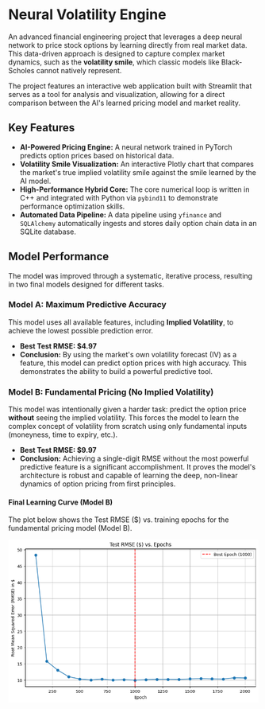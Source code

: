 # Neural Volatility Engine

An advanced financial engineering project that leverages a deep neural network to price stock options by learning directly from real market data. This data-driven approach is designed to capture complex market dynamics, such as the **volatility smile**, which classic models like Black-Scholes cannot natively represent.

The project features an interactive web application built with Streamlit that serves as a tool for analysis and visualization, allowing for a direct comparison between the AI's learned pricing model and market reality.

## Key Features

* **AI-Powered Pricing Engine:** A neural network trained in PyTorch predicts option prices based on historical data.
* **Volatility Smile Visualization:** An interactive Plotly chart that compares the market's true implied volatility smile against the smile learned by the AI model.
* **High-Performance Hybrid Core:** The core numerical loop is written in C++ and integrated with Python via `pybind11` to demonstrate performance optimization skills.
* **Automated Data Pipeline:** A data pipeline using `yfinance` and `SQLAlchemy` automatically ingests and stores daily option chain data in an SQLite database.

## Model Performance

The model was improved through a systematic, iterative process, resulting in two final models designed for different tasks.

### Model A: Maximum Predictive Accuracy

This model uses all available features, including **Implied Volatility**, to achieve the lowest possible prediction error.

* **Best Test RMSE: $4.97**
* **Conclusion:** By using the market's own volatility forecast (IV) as a feature, this model can predict option prices with high accuracy. This demonstrates the ability to build a powerful predictive tool.

### Model B: Fundamental Pricing (No Implied Volatility)

This model was intentionally given a harder task: predict the option price **without** seeing the implied volatility. This forces the model to learn the complex concept of volatility from scratch using only fundamental inputs (moneyness, time to expiry, etc.).

* **Best Test RMSE: $9.97**
* **Conclusion:** Achieving a single-digit RMSE without the most powerful predictive feature is a significant accomplishment. It proves the model's architecture is robust and capable of learning the deep, non-linear dynamics of option pricing from first principles.

#### Final Learning Curve (Model B)

The plot below shows the Test RMSE ($) vs. training epochs for the fundamental pricing model (Model B).

![Final Model Learning Curve](assets/final_learning_curve.png)
